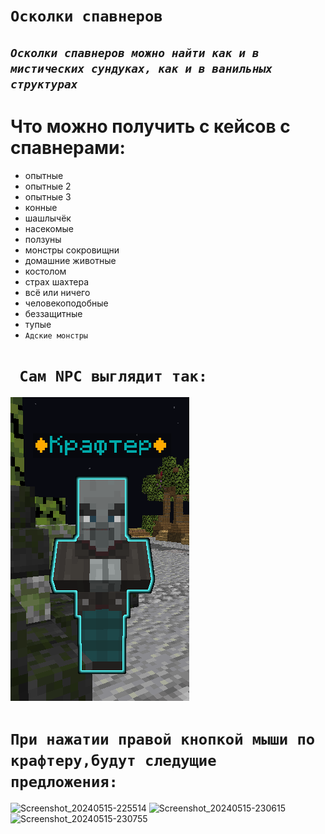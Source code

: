 # ` Осколки спавнеров `
## _`Осколки спавнеров можно найти как и в мистических сундуках, как и в ванильных структурах`_
 # Что можно получить с кейсов с спавнерами:
- опытные
- опытные 2
- опытные 3
- конные
- шашлычёк
- насекомые
- ползуны
- монстры сокровищни
- домашние животные
- костолом
- страх шахтера
- всё или ничего
- человекоподобные
- беззащитные
- тупые
- `Адские монстры`
 # ` Сам NPC выглядит так:`
 ![crafter](assets/Crafter.png)
 # `При нажатии правой кнопкой мыши по крафтеру,будут следущие предложения:`
 ![Screenshot_20240515-225514](https://github.com/3B3TServer/Docs/assets/169720081/026f5e28-e790-4fe5-945a-f4e458cda3fd)
 ![Screenshot_20240515-230615](https://github.com/3B3TServer/Docs/assets/169720081/2c9965b2-f84d-4704-8f54-0dde1e05a10f)
![Screenshot_20240515-230755](https://github.com/3B3TServer/Docs/assets/169720081/b98b3763-6d6c-453e-9608-c07d08ff3a52)
